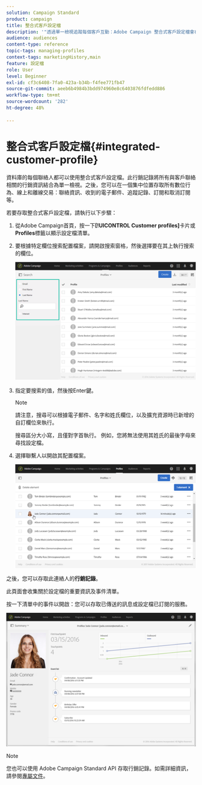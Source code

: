 ```yaml
---
solution: Campaign Standard
product: campaign
title: 整合式客戶設定檔
description: '"透過單一檢視追蹤每個客戶互動：Adobe Campaign 整合式客戶設定檔會在整個客戶生命週期中更新。"'
audience: audiences
content-type: reference
topic-tags: managing-profiles
context-tags: marketingHistory,main
feature: 設定檔
role: User
level: Beginner
exl-id: cf3c6408-7fa0-423a-b34b-f4fee771fb47
source-git-commit: aeeb6b4984b3bdd974960e8c6403876fdfedd886
workflow-type: tm+mt
source-wordcount: '282'
ht-degree: 48%

---
```


# 整合式客戶設定檔{#integrated-customer-profile}

資料庫的每個聯絡人都可以使用整合式客戶設定檔。此行銷記錄將所有與客戶聯絡相關的行銷資訊結合為單一檢視。之後，您可以在一個集中位置存取所有數位行為、線上和離線交易：聯絡資訊、收到的電子郵件、追蹤記錄、訂閱和取消訂閱等。

若要存取整合式客戶設定檔，請執行以下步驟：

1. 從Adobe Campaign首頁，按一下&#x200B;**[!UICONTROL Customer profiles]**&#x200B;卡片或&#x200B;**Profiles**&#x200B;標籤以顯示設定檔清單。

1. 要根據特定欄位搜索配置檔案，請開啟搜索窗格，然後選擇要在其上執行搜索的欄位。


   ![](assets/profile-search.png)

1. 指定要搜索的值，然後按Enter鍵。

   >[!NOTE]
   >
   >請注意，搜尋可以根據電子郵件、名字和姓氏欄位，以及擴充資源時已新增的自訂欄位來執行。
   >
   >搜尋區分大小寫，且僅對字首執行。 例如，您將無法使用其姓氏的最後字母來尋找設定檔。

1. 選擇聯繫人以開啟其配置檔案。

   ![](assets/mkt_hist_access.png)

之後，您可以存取此連絡人的&#x200B;**行銷記錄**。

此頁面會收集關於設定檔的重要資訊及事件清單。

按一下清單中的事件以開啟：您可以存取已傳送的訊息或設定檔已訂閱的服務。

![](assets/mkt_hist_view.png)

>[!NOTE]
>
>您也可以使用 Adobe Campaign Standard API 存取行銷記錄。如需詳細資訊，請參閱[專屬文件](../../api/using/interacting-with-marketing-history.md)。
